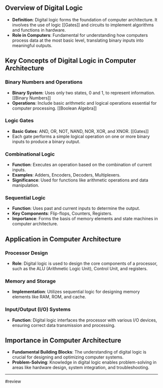 ## Overview of Digital Logic

- **Definition**: Digital logic forms the foundation of computer architecture. It involves the use of logic [[Gates]] and circuits to implement algorithms and functions in hardware.
- **Role in Computers**: Fundamental for understanding how computers process data at the most basic level, translating binary inputs into meaningful outputs.

## Key Concepts of Digital Logic in Computer Architecture

### Binary Numbers and Operations

- **Binary System**: Uses only two states, 0 and 1, to represent information. [[Binary Numbers]]
- **Operations**: Include basic arithmetic and logical operations essential for computer processing. [[Boolean Algebra]]

### Logic Gates

- **Basic Gates**: AND, OR, NOT, NAND, NOR, XOR, and XNOR. [[Gates]]
- Each gate performs a simple logical operation on one or more binary inputs to produce a binary output.

### Combinational Logic

- **Function**: Executes an operation based on the combination of current inputs.
- **Examples**: Adders, Encoders, Decoders, Multiplexers.
- **Significance**: Used for functions like arithmetic operations and data manipulation.

### Sequential Logic

- **Function**: Uses past and current inputs to determine the output.
- **Key Components**: Flip-flops, Counters, Registers.
- **Importance**: Forms the basis of memory elements and state machines in computer architecture.

## Application in Computer Architecture

### Processor Design

- **Role**: Digital logic is used to design the core components of a processor, such as the ALU (Arithmetic Logic Unit), Control Unit, and registers.

### Memory and Storage

- **Implementation**: Utilizes sequential logic for designing memory elements like RAM, ROM, and cache.

### Input/Output (I/O) Systems

- **Function**: Digital logic interfaces the processor with various I/O devices, ensuring correct data transmission and processing.

## Importance in Computer Architecture

- **Fundamental Building Blocks**: The understanding of digital logic is crucial for designing and optimizing computer systems.
- **Problem-Solving**: Knowledge in digital logic enables problem-solving in areas like hardware design, system integration, and troubleshooting.

--- 
#review 